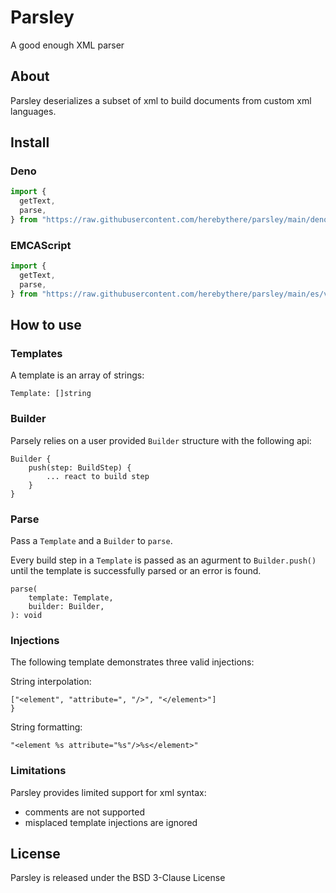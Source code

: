# Parsley

A good enough XML parser

## About

Parsley deserializes a subset of xml to build documents from custom xml
languages.

## Install

### Deno

```ts
import {
  getText,
  parse,
} from "https://raw.githubusercontent.com/herebythere/parsley/main/deno/v0.1/mod.ts";
```

### EMCAScript

```js
import {
  getText,
  parse,
} from "https://raw.githubusercontent.com/herebythere/parsley/main/es/v0.1/parsley.ts";
```

## How to use

### Templates

A template is an array of strings:

```
Template: []string
```

### Builder

Parsely relies on a user provided `Builder` structure with the following api:

```
Builder {
	push(step: BuildStep) {
		... react to build step
	}
}
```

### Parse

Pass a `Template` and a `Builder` to `parse`.

Every build step in a `Template` is passed as an agurment to `Builder.push()`
until the template is successfully parsed or an error is found.

```
parse(
	template: Template,
	builder: Builder,
): void
```

### Injections

The following template demonstrates three valid injections:

String interpolation:

```
["<element", "attribute=", "/>", "</element>"]
}
```

String formatting:

```
"<element %s attribute="%s"/>%s</element>"
```

### Limitations

Parsley provides limited support for xml syntax:

- comments are not supported
- misplaced template injections are ignored

## License

Parsley is released under the BSD 3-Clause License
